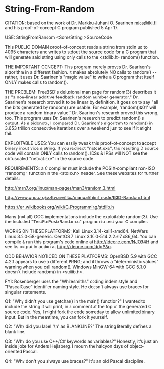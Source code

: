 # String-From-Random
CITATION: based on the work of Dr. Markku-Juhani O. Saarinen <mjos@iki.fi> and his proof-of-concept C program published 5 Apr 17.

   USE: StringFromRandom  \<SomeString  \>SourceCode

This PUBLIC DOMAIN proof-of-concept reads a string from stdin up to 4095 characters and writes to stdout the source code for a C program that will generate said string using only calls to the \<stdlib.h\> random() function.

THE IMPORTANT CONCEPT: This program merely proves Dr. Saarinen's algorithm in a different fashion.  It makes absolutely NO calls to random() -- rather, it uses Dr. Saarinen's "magic value" to write a C program that itself ONLY makes calls to random().

THE PROBLEM: FreeBSD's delusional man page for random(3) describes it as "a non-linear additive feedback random number generator."  Dr. Saarinen's research proved it to be linear by definition.  It goes on to say "all the bits generated by random() are usable.  For example, 'random()&01' will produce a random binary value."  Dr. Saarinen's research proved this wrong, too.  This program uses Dr. Saarinen's research to predict random()'s output.  As a sidenote, I compared Dr. Saarinen's algorithm to random() in 3.653 trillion consecutive iterations over a weekend just to see if it might fail.

EXPLOITABLE USES: You can easily tweak this proof-of-concept to accept binary input vice a string.  If you redirect "netcat.exe", the resulting C source code will contain ONLY calls to random().  IDSs & IPSs will NOT see the obfuscated "netcat.exe" in the source code.

REQUIREMENTS: a C compiler must include the POSIX-compliant non-ISO "random()" function in the <stdlib.h> header.  See these websites for further details:

http://man7.org/linux/man-pages/man3/random.3.html

http://www.gnu.org/software/libc/manual/html_node/BSD-Random.html

https://en.wikibooks.org/wiki/C_Programming/stdlib.h

Many (not all) GCC implementations include the exploitable random(3).  Use the included "TestForPosixRandom.c" program to test your C compiler.

WORKS ON THESE PLATFORMS: Kali Linux 3.14-kali1-amd64.  NetWars Linux 3.2.0-58-generic.  CentOS 7 Linux 3.10.0-514.2.2.el7.x86_64.  You can compile & run this program's code online at http://ideone.com/NJO94H and see its output in action at http://ideone.com/ddgP3q. 

ODD BEHAVIOR NOTICED ON THESE PLATFORMS: OpenBSD 5.9 with GCC 4.2.1 appears to use a different PRNG; and it throws a "deterministic values" warning when you call random().  Windows MinGW-64 with GCC 5.3.0 doesn't include random() in <stdlib.h>.

FYI: Rosenberger uses the "Whitesmiths" coding indent style and "PascalCase" identifier naming style.  He doesn't always use braces for singular statements.

Q1: "Why didn't you use getchar() in the main() function?"  I wanted to include the string it will print, in a comment at the top of the generated C source code.  Yes, I might fork the code someday to allow unlimited binary input.  But in the meantime, you can fork it yourself.

Q2: "Why did you label '\n' as BLANKLINE?"  The string literally defines a blank line.

Q3: "Why do you use C++/C# keywords as variables?"  Honestly, it's just an inside joke for Anders Hejlsberg.  I mourn the halcyon days of object-oriented Pascal.

Q4: "Why don't you always use braces?"  It's an old Pascal discipline.
